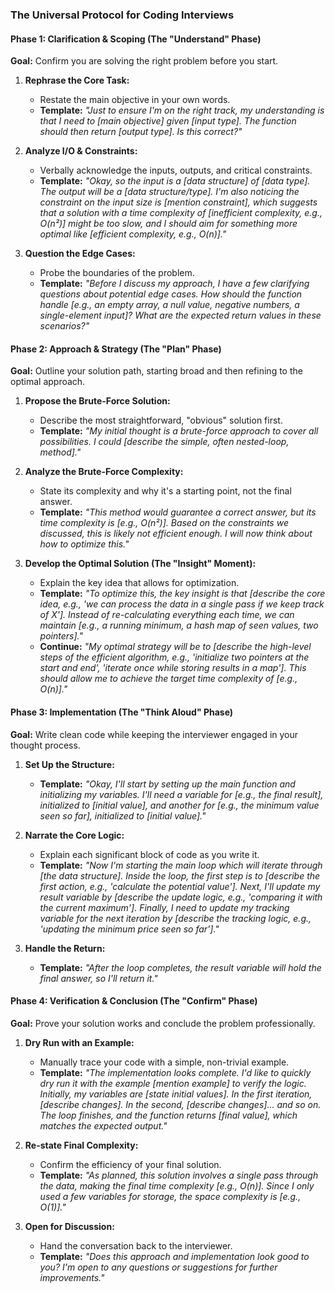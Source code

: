 ### **The Universal Protocol for Coding Interviews**

#### **Phase 1: Clarification & Scoping (The "Understand" Phase)**

**Goal:** Confirm you are solving the right problem before you start.

1.  **Rephrase the Core Task:**
    - Restate the main objective in your own words.
    - **Template:** _"Just to ensure I'm on the right track, my understanding is that I need to [main objective] given [input type]. The function should then return [output type]. Is this correct?"_

2.  **Analyze I/O & Constraints:**
    - Verbally acknowledge the inputs, outputs, and critical constraints.
    - **Template:** _"Okay, so the input is a [data structure] of [data type]. The output will be a [data structure/type]. I'm also noticing the constraint on the input size is [mention constraint], which suggests that a solution with a time complexity of [inefficient complexity, e.g., O(n²)] might be too slow, and I should aim for something more optimal like [efficient complexity, e.g., O(n)]."_

3.  **Question the Edge Cases:**
    - Probe the boundaries of the problem.
    - **Template:** _"Before I discuss my approach, I have a few clarifying questions about potential edge cases. How should the function handle [e.g., an empty array, a null value, negative numbers, a single-element input]? What are the expected return values in these scenarios?"_

#### **Phase 2: Approach & Strategy (The "Plan" Phase)**

**Goal:** Outline your solution path, starting broad and then refining to the optimal approach.

1.  **Propose the Brute-Force Solution:**
    - Describe the most straightforward, "obvious" solution first.
    - **Template:** _"My initial thought is a brute-force approach to cover all possibilities. I could [describe the simple, often nested-loop, method]."_

2.  **Analyze the Brute-Force Complexity:**
    - State its complexity and why it's a starting point, not the final answer.
    - **Template:** _"This method would guarantee a correct answer, but its time complexity is [e.g., O(n²)]. Based on the constraints we discussed, this is likely not efficient enough. I will now think about how to optimize this."_

3.  **Develop the Optimal Solution (The "Insight" Moment):**
    - Explain the key idea that allows for optimization.
    - **Template:** _"To optimize this, the key insight is that [describe the core idea, e.g., 'we can process the data in a single pass if we keep track of X']. Instead of re-calculating everything each time, we can maintain [e.g., a running minimum, a hash map of seen values, two pointers]."_
    - **Continue:** _"My optimal strategy will be to [describe the high-level steps of the efficient algorithm, e.g., 'initialize two pointers at the start and end', 'iterate once while storing results in a map']. This should allow me to achieve the target time complexity of [e.g., O(n)]."_

#### **Phase 3: Implementation (The "Think Aloud" Phase)**

**Goal:** Write clean code while keeping the interviewer engaged in your thought process.

1.  **Set Up the Structure:**
    - **Template:** _"Okay, I'll start by setting up the main function and initializing my variables. I'll need a variable for [e.g., the final result], initialized to [initial value], and another for [e.g., the minimum value seen so far], initialized to [initial value]."_

2.  **Narrate the Core Logic:**
    - Explain each significant block of code as you write it.
    - **Template:** _"Now I'm starting the main loop which will iterate through [the data structure]. Inside the loop, the first step is to [describe the first action, e.g., 'calculate the potential value']. Next, I'll update my result variable by [describe the update logic, e.g., 'comparing it with the current maximum']. Finally, I need to update my tracking variable for the next iteration by [describe the tracking logic, e.g., 'updating the minimum price seen so far']."_

3.  **Handle the Return:**
    - **Template:** _"After the loop completes, the result variable will hold the final answer, so I'll return it."_

#### **Phase 4: Verification & Conclusion (The "Confirm" Phase)**

**Goal:** Prove your solution works and conclude the problem professionally.

1.  **Dry Run with an Example:**
    - Manually trace your code with a simple, non-trivial example.
    - **Template:** _"The implementation looks complete. I'd like to quickly dry run it with the example [mention example] to verify the logic. Initially, my variables are [state initial values]. In the first iteration, [describe changes]. In the second, [describe changes]... and so on. The loop finishes, and the function returns [final value], which matches the expected output."_

2.  **Re-state Final Complexity:**
    - Confirm the efficiency of your final solution.
    - **Template:** _"As planned, this solution involves a single pass through the data, making the final time complexity [e.g., O(n)]. Since I only used a few variables for storage, the space complexity is [e.g., O(1)]."_

3.  **Open for Discussion:**
    - Hand the conversation back to the interviewer.
    - **Template:** _"Does this approach and implementation look good to you? I'm open to any questions or suggestions for further improvements."_
